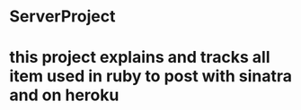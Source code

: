 # ServerProject
# this project explains and tracks all item used in ruby to post with sinatra and on heroku
